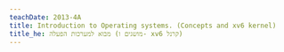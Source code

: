 ```yaml
---
teachDate: 2013-4A
title: Introduction to Operating systems. (Concepts and xv6 kernel)
title_he: מבוא למערכות הפעלה (מושגים ו- xv6 קרנל)
---
```

